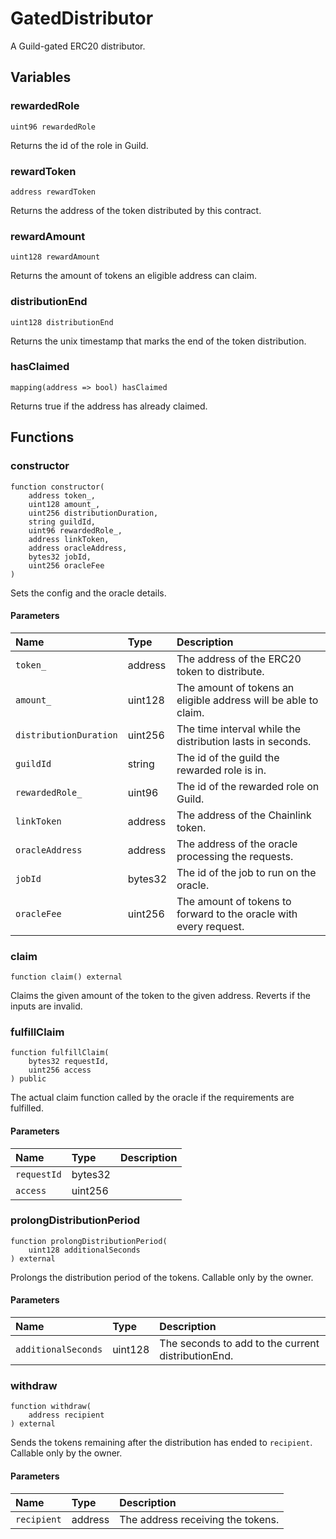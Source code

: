 # GatedDistributor

A Guild-gated ERC20 distributor.

## Variables

### rewardedRole

```solidity
uint96 rewardedRole
```

Returns the id of the role in Guild.

### rewardToken

```solidity
address rewardToken
```

Returns the address of the token distributed by this contract.

### rewardAmount

```solidity
uint128 rewardAmount
```

Returns the amount of tokens an eligible address can claim.

### distributionEnd

```solidity
uint128 distributionEnd
```

Returns the unix timestamp that marks the end of the token distribution.

### hasClaimed

```solidity
mapping(address => bool) hasClaimed
```

Returns true if the address has already claimed.

## Functions

### constructor

```solidity
function constructor(
    address token_,
    uint128 amount_,
    uint256 distributionDuration,
    string guildId,
    uint96 rewardedRole_,
    address linkToken,
    address oracleAddress,
    bytes32 jobId,
    uint256 oracleFee
) 
```

Sets the config and the oracle details.

#### Parameters

| Name | Type | Description |
| :--- | :--- | :---------- |
| `token_` | address | The address of the ERC20 token to distribute. |
| `amount_` | uint128 | The amount of tokens an eligible address will be able to claim. |
| `distributionDuration` | uint256 | The time interval while the distribution lasts in seconds. |
| `guildId` | string | The id of the guild the rewarded role is in. |
| `rewardedRole_` | uint96 | The id of the rewarded role on Guild. |
| `linkToken` | address | The address of the Chainlink token. |
| `oracleAddress` | address | The address of the oracle processing the requests. |
| `jobId` | bytes32 | The id of the job to run on the oracle. |
| `oracleFee` | uint256 | The amount of tokens to forward to the oracle with every request. |

### claim

```solidity
function claim() external
```

Claims the given amount of the token to the given address. Reverts if the inputs are invalid.

### fulfillClaim

```solidity
function fulfillClaim(
    bytes32 requestId,
    uint256 access
) public
```

The actual claim function called by the oracle if the requirements are fulfilled.

#### Parameters

| Name | Type | Description |
| :--- | :--- | :---------- |
| `requestId` | bytes32 |  |
| `access` | uint256 |  |

### prolongDistributionPeriod

```solidity
function prolongDistributionPeriod(
    uint128 additionalSeconds
) external
```

Prolongs the distribution period of the tokens. Callable only by the owner.

#### Parameters

| Name | Type | Description |
| :--- | :--- | :---------- |
| `additionalSeconds` | uint128 | The seconds to add to the current distributionEnd. |

### withdraw

```solidity
function withdraw(
    address recipient
) external
```

Sends the tokens remaining after the distribution has ended to `recipient`. Callable only by the owner.

#### Parameters

| Name | Type | Description |
| :--- | :--- | :---------- |
| `recipient` | address | The address receiving the tokens. |

